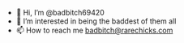 - 👋 Hi, I’m @badbitch69420
- 👀 I’m interested in being the baddest of them all
- 📫 How to reach me badbitch@rarechicks.com 

<!---
badbitch69420/badbitch69420 is a ✨ special ✨ repository because its `README.md` (this file) appears on your GitHub profile.
You can click the Preview link to take a look at your changes.
--->
